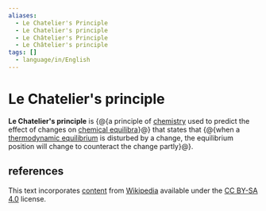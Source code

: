 ```yaml
---
aliases:
  - Le Chatelier's Principle
  - Le Chatelier's principle
  - Le Châtelier's Principle
  - Le Châtelier's principle
tags: []
  - language/in/English
---
```


# Le Chatelier's principle

__Le Chatelier's principle__ is {@{a principle of [chemistry](chemistry.md) used to predict the effect of changes on [chemical equilibra](chemical%20equilibrium.md)}@} that states that {@{when a [thermodynamic equilibrium](thermodynamic%20equilibrium.md) is disturbed by a change, the equilibrium position will change to counteract the change partly}@}.

## references

This text incorporates [content](https://en.wikipedia.org/wiki/Le_Chatelier's_principle) from [Wikipedia](Wikipedia.md) available under the [CC BY-SA 4.0](https://creativecommons.org/licenses/by-sa/4.0/) license.
